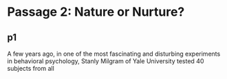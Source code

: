 # Passage 2: Nature or Nurture?

## p1

A few years ago, in one of the most fascinating and disturbing experiments in behavioral psychology,
Stanly Milgram of Yale University tested 40 subjects from all